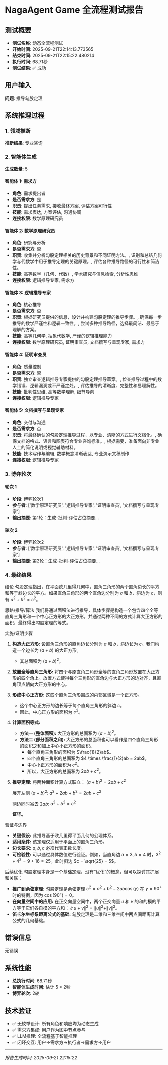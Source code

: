 # NagaAgent Game 全流程测试报告

## 测试概要
- **测试名称**: 动态全流程测试
- **开始时间**: 2025-09-21T22:14:13.773565
- **结束时间**: 2025-09-21T22:15:22.480214
- **执行时间**: 68.71秒
- **测试结果**: ✅ 成功

## 用户输入
**问题**: 推导勾股定理

## 系统推理过程

### 1. 领域推断
**推断结果**: 专业咨询

### 2. 智能体生成
**生成数量**: 5

#### 智能体 1: 需求方
- **角色**: 需求提出者
- **是否需求方**: 是
- **职责**: 提出任务需求, 接收最终方案, 评估方案可行性
- **技能**: 需求表达, 方案评估, 沟通协调
- **连接权限**: 数学原理研究员

#### 智能体 2: 数学原理研究员
- **角色**: 研究与分析
- **是否需求方**: 否
- **职责**: 收集并分析勾股定理相关的历史背景和不同证明方法。, 识别和总结几何学与代数学中用于推导定理的关键原理。, 评估各种推导路径的可行性和简洁性。
- **技能**: 高等数学（几何、代数）, 学术研究与信息检索, 分析性思维
- **连接权限**: 逻辑推导专家, 需求方

#### 智能体 3: 逻辑推导专家
- **角色**: 核心推导
- **是否需求方**: 否
- **职责**: 根据研究员提供的信息，设计并构建勾股定理的推导步骤。, 确保每一步推导的数学严谨性和逻辑一致性。, 尝试多种推导路径，选择最简洁、最易于理解的方案。
- **技能**: 高等几何学, 抽象代数学, 严谨的逻辑推理能力
- **连接权限**: 数学原理研究员, 证明审查员, 文档撰写与呈现专家, 需求方

#### 智能体 4: 证明审查员
- **角色**: 质量控制
- **是否需求方**: 否
- **职责**: 独立审查逻辑推导专家提供的勾股定理推导草案。, 检查推导过程中的数学错误、逻辑漏洞或不严谨之处。, 评估推导的清晰度、完整性和易理解性。
- **技能**: 批判性思维, 高等数学理解, 细节导向
- **连接权限**: 逻辑推导专家

#### 智能体 5: 文档撰写与呈现专家
- **角色**: 交付与沟通
- **是否需求方**: 否
- **职责**: 将最终确认的勾股定理推导过程，以专业、清晰的方式进行文档化。, 确保文档的格式、语言和图表符合专业咨询标准。, 根据需要，准备面向非专业人士的简化说明或视觉辅助材料。
- **技能**: 技术写作与编辑, 数学概念清晰表达, 专业演示文稿制作
- **连接权限**: 逻辑推导专家

### 3. 博弈轮次

#### 轮次 1
- **阶段**: 博弈轮次1
- **参与者**: ['数学原理研究员', '逻辑推导专家', '证明审查员', '文档撰写与呈现专家']
- **输出摘要**: 第1轮：生成-批判-评估占位摘要...

#### 轮次 2
- **阶段**: 博弈轮次2
- **参与者**: ['数学原理研究员', '逻辑推导专家', '证明审查员', '文档撰写与呈现专家']
- **输出摘要**: 第2轮：生成-批判-评估占位摘要...

### 4. 最终结果
结论
勾股定理指出，在平面欧几里得几何中，直角三角形的两个直角边长的平方和等于斜边长的平方。如果直角三角形的两个直角边分别为 $a$ 和 $b$，斜边为 $c$，则有 $a^2 + b^2 = c^2$。

思路/推导/算法
我们将通过面积法进行推导，具体步骤是构造一个包含四个全等直角三角形和一个中心正方形的大正方形，并通过两种不同的方式计算大正方形的面积，最终得出勾股定理的等式。

实施/证明步骤
1.  **构造大正方形:** 设直角三角形的直角边长分别为 $a$ 和 $b$，斜边长为 $c$。我们构造一个边长为 $(a+b)$ 的大正方形。
    *   其总面积为 $(a+b)^2$。

2.  **放置全等直角三角形:** 将四个与原直角三角形全等的直角三角形放置在大正方形的四个角上。放置方式使得每个三角形的直角边与大正方形的边对齐，且直角顶点朝向大正方形的中心。

3.  **形成中心正方形:** 这四个直角三角形围成的内部区域是一个正方形。
    *   这个中心正方形的边长等于每个直角三角形的斜边 $c$。
    *   因此，中心正方形的面积为 $c^2$。

4.  **计算面积等式:**
    *   **方法一 (整体面积):** 大正方形的总面积为 $(a+b)^2$。
    *   **方法二 (部分面积之和):** 大正方形的总面积也可以看作是四个直角三角形的面积之和加上中心小正方形的面积。
        *   每个直角三角形的面积为 $\frac{1}{2}ab$。
        *   四个直角三角形的总面积为 $4 \times \frac{1}{2}ab = 2ab$。
        *   中心小正方形的面积为 $c^2$。
        *   所以，大正方形的总面积为 $2ab + c^2$。

5.  **推导定理:**
    将两种面积计算方式联立：
    $(a+b)^2 = 2ab + c^2$

    展开左侧 $(a+b)^2$:
    $a^2 + 2ab + b^2 = 2ab + c^2$

    两边同时减去 $2ab$:
    $a^2 + b^2 = c^2$

    **证毕。**

验证与边界
*   **关键假设:** 此推导基于欧几里得平面几何的公理体系。
*   **适用条件:** 该定理仅适用于平面上的直角三角形。
*   **边长要求:** $a, b, c$ 必须代表正数长度。
*   **可检验性:** 可以通过具体数值进行验证。例如，当直角边 $a=3, b=4$ 时，$3^2 + 4^2 = 9 + 16 = 25$。此时斜边 $c = \sqrt{25} = 5$。

后续优化
勾股定理本身是一个基础定理，没有“优化”的概念，但可以探讨其扩展和关联：
*   **推广到余弦定理:** 勾股定理是余弦定理 $c^2 = a^2 + b^2 - 2ab \cos(\gamma)$ 在 $\gamma = 90^\circ$ 时的特例，因为 $\cos(90^\circ)=0$。
*   **在向量空间中的应用:** 在正交向量空间中，两个正交向量 $u$ 和 $v$ 的和的模的平方等于它们各自模的平方和：$\|u+v\|^2 = \|u\|^2 + \|v\|^2$。
*   **笛卡尔坐标系距离公式的基础:** 勾股定理是二维和三维空间中两点间距离计算公式的几何基础。

## 错误信息
无错误

## 系统性能
- **总执行时间**: 68.71秒
- **智能体生成时间**: 估计 5 * 2秒
- **博弈轮次**: 2轮

## 技术验证
- ✅ 无枚举设计: 所有角色和响应均为动态生成
- ✅ 需求方集成: 用户作为图中节点参与
- ✅ LLM推理: 全流程基于智能推理
- ✅ 闭环交互: 用户→需求方→执行者→需求方→用户

---
*报告生成时间: 2025-09-21 22:15:22*
